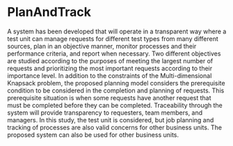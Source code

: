 # PlanAndTrack


A system has been developed that will operate in a transparent way where a test unit can manage requests for different test types from many different sources, plan in an objective manner, monitor processes and their performance criteria, and report when necessary. Two different objectives are studied according to the purposes of meeting the largest number of requests and prioritizing the most important requests according to their importance level. In addition to the constraints of the Multi-dimensional Knapsack problem, the proposed planning model considers the prerequisite condition to be considered in the completion and planning of requests. This prerequisite situation is when some requests have another request that must be completed before they can be completed. Traceability through the system will provide transparency to requesters, team members, and managers. In this study, the test unit is considered, but job planning and tracking of processes are also valid concerns for other business units. The proposed system can also be used for other business units.
